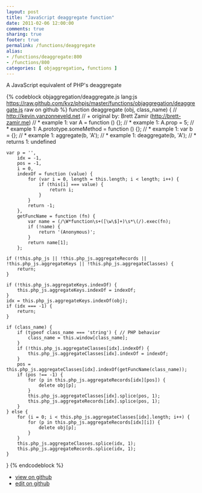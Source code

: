```yaml
---
layout: post
title: "JavaScript deaggregate function"
date: 2011-02-06 12:00:00
comments: true
sharing: true
footer: true
permalink: /functions/deaggregate
alias:
- /functions/deaggregate:800
- /functions/800
categories: [ objaggregation, functions ]
---
```

A JavaScript equivalent of PHP's deaggregate
<!-- more -->
{% codeblock objaggregation/deaggregate.js lang:js https://raw.github.com/kvz/phpjs/master/functions/objaggregation/deaggregate.js raw on github %}
function deaggregate (obj, class_name) {
    // http://kevin.vanzonneveld.net
    // +   original by: Brett Zamir (http://brett-zamir.me)
    // *     example 1: var A = function () {};
    // *     example 1: A.prop = 5;
    // *     example 1: A.prototype.someMethod = function () {};
    // *     example 1: var b = {};
    // *     example 1: aggregate(b, 'A');
    // *     example 1: deaggregate(b, 'A');
    // *     returns 1: undefined

    var p = '',
        idx = -1,
        pos = -1,
        i = 0,
        indexOf = function (value) {
            for (var i = 0, length = this.length; i < length; i++) {
                if (this[i] === value) {
                    return i;
                }
            }
            return -1;
        },
        getFuncName = function (fn) {
            var name = (/\W*function\s+([\w\$]+)\s*\(/).exec(fn);
            if (!name) {
                return '(Anonymous)';
            }
            return name[1];
        };

    if (!this.php_js || !this.php_js.aggregateRecords || !this.php_js.aggregateKeys || !this.php_js.aggregateClasses) {
        return;
    }

    if (!this.php_js.aggregateKeys.indexOf) {
        this.php_js.aggregateKeys.indexOf = indexOf;
    }
    idx = this.php_js.aggregateKeys.indexOf(obj);
    if (idx === -1) {
        return;
    }

    if (class_name) {
        if (typeof class_name === 'string') { // PHP behavior
            class_name = this.window[class_name];
        }
        if (!this.php_js.aggregateClasses[idx].indexOf) {
            this.php_js.aggregateClasses[idx].indexOf = indexOf;
        }
        pos = this.php_js.aggregateClasses[idx].indexOf(getFuncName(class_name));
        if (pos !== -1) {
            for (p in this.php_js.aggregateRecords[idx][pos]) {
                delete obj[p];
            }
            this.php_js.aggregateClasses[idx].splice(pos, 1);
            this.php_js.aggregateRecords[idx].splice(pos, 1);
        }
    } else {
        for (i = 0; i < this.php_js.aggregateClasses[idx].length; i++) {
            for (p in this.php_js.aggregateRecords[idx][i]) {
                delete obj[p];
            }
        }
        this.php_js.aggregateClasses.splice(idx, 1);
        this.php_js.aggregateRecords.splice(idx, 1);
    }
}
{% endcodeblock %}
<ul>
 <li><a href="https://github.com/kvz/phpjs/blob/master/functions/objaggregation/deaggregate.js">view on github</a></li>
 <li><a href="https://github.com/kvz/phpjs/edit/master/functions/objaggregation/deaggregate.js">edit on github</a></li>
</ul>
